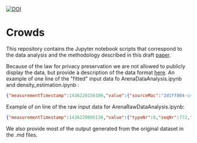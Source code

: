 [![DOI](https://zenodo.org/badge/DOI/10.5281/zenodo.268639.svg)](https://doi.org/10.5281/zenodo.268639)

# Crowds

This repository contains the Jupyter notebook scripts that correspond to the data analysis and the methodology described in this draft [paper](https://github.com/sonjageorgievska/Arena/blob/master/PaperOnSmoothing/draft-31052016.pdf).

Because of the law for privacy preservation we are not allowed to publicly display the data, but provide a description of the data format [here](https://github.com/sonjageorgievska/Crowds/blob/master/density-estimation-version-2.md). An example of one line of the "fitted" input data fo ArenaDataAnalysis.ipynb and density_estimation.ipynb :

```json
{"measurementTimestamp":1436220156106,"value":{"sourceMac":"2d1ff804-c499-4163-b90f-003df1e4ec65","regionsNodesIds":[],"averagecoordinate":{"avg":{"coordinates":[2.47162,-13.851751,0.0],"type":"Point"},"error":{"coordinates":[8.52464,15.449013,1000.0],"type":"Point"}},"trackeeHistory":{"nMeasurements":8,"errState":{"sigmaY":15.449013,"sigmaX":8.52464,"sigmaP0":1.217258},"seqNr":3654,"chi2":29.534072,"fitStatus":"FITTED","state":{"y":-13.851751,"x":2.47162,"p0":-51.537968},"localMac":0,"nOutliers":5,"type":2,"probChi2":1.8E-5,"chi2PerDof":5.906814,"subType":0,"retryID":0}},"processingTimestamp":1436220164741}
```

Example of on line of the raw input data for ArenaRawDataAnalysis.ipynb:
```json
{"measurementTimestamp":1436220095136,"value":{"typeNr":0,"seqNr":772,"droneId":"117","sourceMac":"d41181a2-d8a0-45d3-a145-58ef960d778f","localMac":0,"signal":-86,"subTypeNr":4,"retryFlag":0},"processingTimestamp":1436220098267
```
We also provide most of the output generated from the original dataset in the .md files. 

